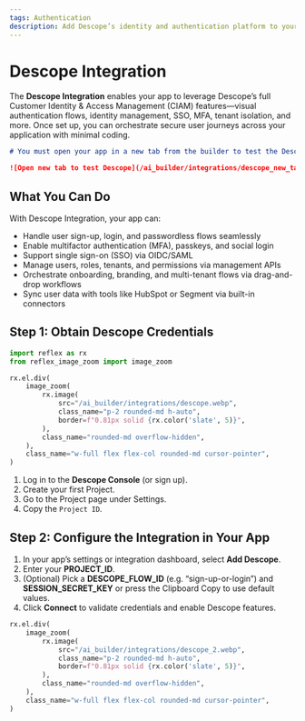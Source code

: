 ```yaml
---
tags: Authentication
description: Add Descope’s identity and authentication platform to your apps to manage user sign-in, onboarding, MFA, SSO, and flows with ease.
---
```

# Descope Integration

The **Descope Integration** enables your app to leverage Descope’s full Customer Identity & Access Management (CIAM) features—visual authentication flows, identity management, SSO, MFA, tenant isolation, and more. Once set up, you can orchestrate secure user journeys across your application with minimal coding.


```md alert warning
# You must open your app in a new tab from the builder to test the Descope integration.

![Open new tab to test Descope](/ai_builder/integrations/descope_new_tab.webp)
```

## What You Can Do

With Descope Integration, your app can:
- Handle user sign-up, login, and passwordless flows seamlessly  
- Enable multifactor authentication (MFA), passkeys, and social login  
- Support single sign-on (SSO) via OIDC/SAML  
- Manage users, roles, tenants, and permissions via management APIs  
- Orchestrate onboarding, branding, and multi-tenant flows via drag-and-drop workflows  
- Sync user data with tools like HubSpot or Segment via built-in connectors


## Step 1: Obtain Descope Credentials

```python exec
import reflex as rx
from reflex_image_zoom import image_zoom
```

```python eval
rx.el.div(
    image_zoom(
        rx.image(
            src="/ai_builder/integrations/descope.webp",
            class_name="p-2 rounded-md h-auto",
            border=f"0.81px solid {rx.color('slate', 5)}",
        ),
        class_name="rounded-md overflow-hidden",
    ),
    class_name="w-full flex flex-col rounded-md cursor-pointer",
)
```

1. Log in to the **Descope Console** (or sign up).
2. Create your first Project. 
3. Go to the Project page under Settings.
4. Copy the `Project ID`.


## Step 2: Configure the Integration in Your App

1. In your app’s settings or integration dashboard, select **Add Descope**.  
2. Enter your **PROJECT_ID**.  
3. (Optional) Pick a **DESCOPE_FLOW_ID** (e.g. “sign-up-or-login”) and **SESSION_SECRET_KEY** or press the Clipboard Copy to use default values.  
4. Click **Connect** to validate credentials and enable Descope features.

```python eval
rx.el.div(
    image_zoom(
        rx.image(
            src="/ai_builder/integrations/descope_2.webp",
            class_name="p-2 rounded-md h-auto",
            border=f"0.81px solid {rx.color('slate', 5)}",
        ),
        class_name="rounded-md overflow-hidden",
    ),
    class_name="w-full flex flex-col rounded-md cursor-pointer",
)
```


